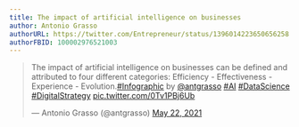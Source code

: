 ```yaml
---
title: The impact of artificial intelligence on businesses
author: Antonio Grasso
authorURL: https://twitter.com/Entrepreneur/status/1396014223650656258
authorFBID: 100002976521003
---
```


<blockquote class="twitter-tweet"><p lang="en" dir="ltr">The impact of artificial intelligence on businesses can be defined and attributed to four different categories: Efficiency - Effectiveness - Experience - Evolution.<a href="https://twitter.com/hashtag/Infographic?src=hash&amp;ref_src=twsrc%5Etfw">#Infographic</a> by <a href="https://twitter.com/antgrasso?ref_src=twsrc%5Etfw">@antgrasso</a> <a href="https://twitter.com/hashtag/AI?src=hash&amp;ref_src=twsrc%5Etfw">#AI</a> <a href="https://twitter.com/hashtag/DataScience?src=hash&amp;ref_src=twsrc%5Etfw">#DataScience</a> <a href="https://twitter.com/hashtag/DigitalStrategy?src=hash&amp;ref_src=twsrc%5Etfw">#DigitalStrategy</a> <a href="https://t.co/0Tv1PBj6Ub">pic.twitter.com/0Tv1PBj6Ub</a></p>&mdash; Antonio Grasso (@antgrasso) <a href="https://twitter.com/antgrasso/status/1396088545400459264?ref_src=twsrc%5Etfw">May 22, 2021</a></blockquote> <script async src="https://platform.twitter.com/widgets.js" charset="utf-8"></script>
